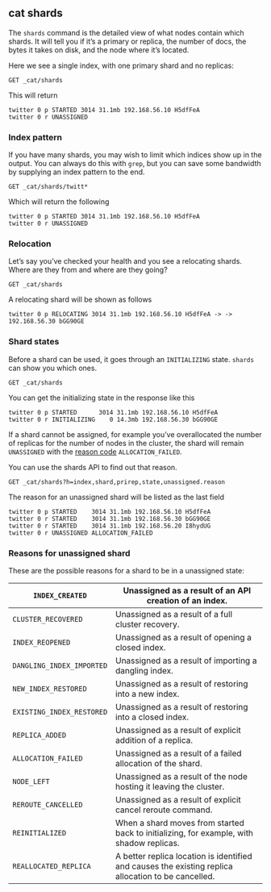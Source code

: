 ## cat shards

The `shards` command is the detailed view of what nodes contain which shards. It will tell you if it’s a primary or replica, the number of docs, the bytes it takes on disk, and the node where it’s located.

Here we see a single index, with one primary shard and no replicas:
    
    
    GET _cat/shards

This will return
    
    
    twitter 0 p STARTED 3014 31.1mb 192.168.56.10 H5dfFeA
    twitter 0 r UNASSIGNED

### Index pattern

If you have many shards, you may wish to limit which indices show up in the output. You can always do this with `grep`, but you can save some bandwidth by supplying an index pattern to the end.
    
    
    GET _cat/shards/twitt*

Which will return the following
    
    
    twitter 0 p STARTED 3014 31.1mb 192.168.56.10 H5dfFeA
    twitter 0 r UNASSIGNED

### Relocation

Let’s say you’ve checked your health and you see a relocating shards. Where are they from and where are they going?
    
    
    GET _cat/shards

A relocating shard will be shown as follows
    
    
    twitter 0 p RELOCATING 3014 31.1mb 192.168.56.10 H5dfFeA -> -> 192.168.56.30 bGG90GE

### Shard states

Before a shard can be used, it goes through an `INITIALIZING` state. `shards` can show you which ones.
    
    
    GET _cat/shards

You can get the initializing state in the response like this
    
    
    twitter 0 p STARTED      3014 31.1mb 192.168.56.10 H5dfFeA
    twitter 0 r INITIALIZING    0 14.3mb 192.168.56.30 bGG90GE

If a shard cannot be assigned, for example you’ve overallocated the number of replicas for the number of nodes in the cluster, the shard will remain `UNASSIGNED` with the [reason code](cat-shards.html#reason-unassigned) `ALLOCATION_FAILED`.

You can use the shards API to find out that reason.
    
    
    GET _cat/shards?h=index,shard,prirep,state,unassigned.reason

The reason for an unassigned shard will be listed as the last field
    
    
    twitter 0 p STARTED    3014 31.1mb 192.168.56.10 H5dfFeA
    twitter 0 r STARTED    3014 31.1mb 192.168.56.30 bGG90GE
    twitter 0 r STARTED    3014 31.1mb 192.168.56.20 I8hydUG
    twitter 0 r UNASSIGNED ALLOCATION_FAILED

### Reasons for unassigned shard

These are the possible reasons for a shard to be in a unassigned state:

`INDEX_CREATED`| Unassigned as a result of an API creation of an index.     
---|---    
`CLUSTER_RECOVERED`| Unassigned as a result of a full cluster recovery.     
`INDEX_REOPENED`| Unassigned as a result of opening a closed index.     
`DANGLING_INDEX_IMPORTED`| Unassigned as a result of importing a dangling index.     
`NEW_INDEX_RESTORED`| Unassigned as a result of restoring into a new index.     
`EXISTING_INDEX_RESTORED`| Unassigned as a result of restoring into a closed index.     
`REPLICA_ADDED`| Unassigned as a result of explicit addition of a replica.     
`ALLOCATION_FAILED`| Unassigned as a result of a failed allocation of the shard.     
`NODE_LEFT`| Unassigned as a result of the node hosting it leaving the cluster.     
`REROUTE_CANCELLED`| Unassigned as a result of explicit cancel reroute command.     
`REINITIALIZED`| When a shard moves from started back to initializing, for example, with shadow replicas.     
`REALLOCATED_REPLICA`| A better replica location is identified and causes the existing replica allocation to be cancelled. 